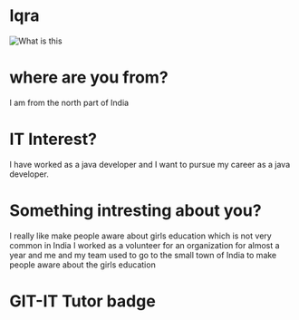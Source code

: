 # Iqra
![What is this](https://github.com/Kirmani-wq/Iqra/blob/master/images/IMG_20191019_154747_207.png)

# where are you from?
I am from the north part of India 

# IT Interest?
I have worked as a java developer and I want to pursue my career as a java developer.

# Something intresting about you?
I really like make people aware about girls education which is not very common in India I worked as a volunteer for an organization for almost a year and me and my team used to go to the small town of India to make people aware about the girls education

# GIT-IT Tutor badge


